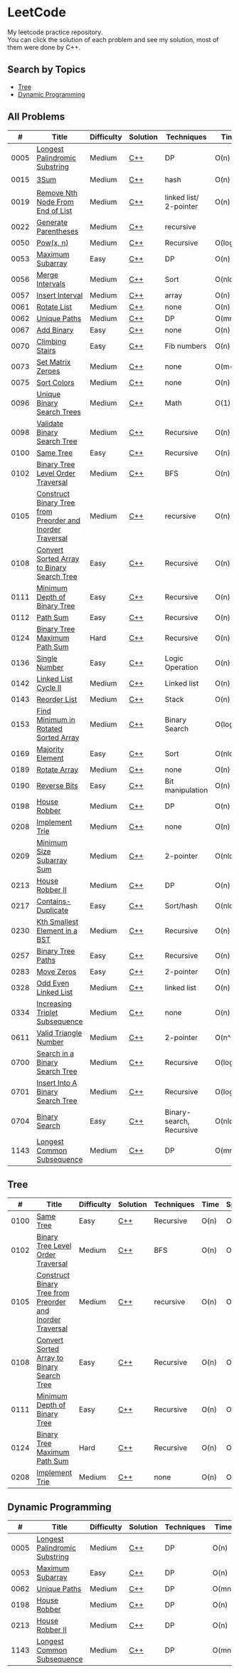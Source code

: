 # LeetCode
My leetcode practice repository. <br>
You can click the solution of each problem and see my solution, most of them were done by C++.<br>

## Search by Topics
- [Tree](#tree)
- [Dynamic Programming](#dynamic-programming)

## All Problems
|  #  | Title | Difficulty | Solution |  Techniques | Time | Space | Notes |
| --- | ----- | ---------- | -------- | ----------- | ---- | ----- | ----- |
| 0005 |[Longest Palindromic Substring](https://leetcode.com/problems/longest-palindromic-substring/)| Medium | [C++](/0005-Longest-Palindromic-Substring.cpp) | DP | O(n) | O(1) |
| 0015 | [3Sum](https://leetcode.com/problems/3sum/) | Medium | [C++](/0015-3Sum.cpp) | hash | O(n) | O(n) | ⭐ |
| 0019 | [Remove Nth Node From End of List](https://leetcode.com/problems/remove-nth-node-from-end-of-list/) | Medium | [C++](/0019-Remove-Nth-Node-From-End-of-List.cpp) | linked list/ 2-pointer | O(n) | O(1)|
| 0022 |[Generate Parentheses](https://leetcode.com/problems/generate-parentheses/) | Medium | [C++](/0022-Generate-Parentheses.cpp) | recursive | | |
| 0050 |[Pow(x, n)](https://leetcode.com/problems/powx-n/) | Medium | [C++](/0050-Pow(x,n).cpp) | Recursive | O(logn) | O(1) | |
| 0053 |[Maximum Subarray](https://leetcode.com/problems/maximum-subarray/) | Easy | [C++](/0053-Maximum-Subarray.cpp) | DP | O(n) | O(1) |
| 0056 |[Merge Intervals](https://leetcode.com/problems/merge-intervals/) | Medium | [C++](/0056-Merge-Intervals.cpp) | Sort | O(nlogn) | O(n) | |
| 0057 |[Insert Interval](https://leetcode.com/problems/insert-interval/) | Medium | [C++](/0057-Insert-Interval.cpp) | array | O(n) | O(1) | |
| 0061 |[Rotate List]() | Medium | [C++](/0061-Rotate-List.cpp) | none | O(n) | O(1) | |
| 0062 |[Unique Paths](https://leetcode.com/problems/unique-paths/) | Medium | [C++](/0062-Unique-Paths.cpp) | DP | O(mn) | O(n) | |
| 0067 |[Add Binary](https://leetcode.com/problems/add-binary/) | Easy| [C++](/0067-Add-Binary.cpp) | none | O(n)| O(1) | |
| 0070 | [Climbing Stairs](https://leetcode.com/problems/climbing-stairs/) | Easy | [C++](/0070-Climbing-Stairs.cpp) | Fib numbers | O(n) | O(1) | |
| 0073 | [Set Matrix Zeroes](https://leetcode.com/problems/set-matrix-zeroes/) | Medium | [C++](/0073-Set-Matrix-Zeroes.cpp) | none | O(m+n) | O(m+n) | |
| 0075 | [Sort Colors](https://leetcode.com/problems/sort-colors/) | Medium | [C++](/0075-Sort-Colors.cpp) | none | O(n) | O(1) |
| 0096 | [Unique Binary Search Trees](https://leetcode.com/problems/unique-binary-search-trees/) | Medium | [C++](/0096-Unique-Binary-Search-Trees.cpp) | Math | O(1) | O(1) |
| 0098 | [Validate Binary Search Tree](https://leetcode.com/problems/validate-binary-search-tree/) | Medium | [C++](/0098-Validate-Binary-Search-Tree.cpp) | Recursive | O(n) | O(1) | |
| 0100 | [Same Tree](https://leetcode.com/problems/same-tree/) | Easy | [C++](/0100-Same-Tree.cpp) | Recursive | O(n) | O(1) | |
| 0102 |[Binary Tree Level Order Traversal](https://leetcode.com/problems/binary-tree-level-order-traversal/) | Medium | [C++](/0102-Binary-Tree-Level-Order-Traversal.cpp) | BFS | O(n) | O(n) | |
| 0105| [Construct Binary Tree from Preorder and Inorder Traversal](https://leetcode.com/problems/construct-binary-tree-from-preorder-and-inorder-traversal/)| Medium| [C++](/0105-Construct-Binary-Tree-from-Preorder-and-Inorder-Traversal.cpp) | recursive| O(n) | O(1) | |
| 0108 | [Convert Sorted Array to Binary Search Tree](https://leetcode.com/problems/convert-sorted-array-to-binary-search-tree/) | Easy | [C++](/0108-Convert-Sorted-Array-to-Binary-Search-Tree.cpp) | Recursive | O(n) | O(1) | |
| 0111 |[Minimum Depth of Binary Tree](https://leetcode.com/problems/minimum-depth-of-binary-tree/)| Easy | [C++](/0111-Minimum-Depth-of-Binary-Tree.cpp) | Recursive | O(n) | O(n) |
| 0112 | [Path Sum](https://leetcode.com/problems/path-sum/) | Easy | [C++](/0112-Path-Sum.cpp) | Recursive | O(n) | O(1)| 
| 0124 | [Binary Tree Maximum Path Sum](https://leetcode.com/problems/binary-tree-maximum-path-sum/) | Hard | [C++](/0124-Binary-Tree-Maximum-Path-Sum.cpp) | Recursive | O(n) | O(1) | | 
| 0136 | [Single Number](https://leetcode.com/problems/single-number/)| Easy | [C++](/0136-Single-Number.cpp) | Logic Operation | O(n) | O(1) |
| 0142 | [Linked List Cycle II](https://leetcode.com/problems/linked-list-cycle-ii/)| Medium | [C++](/0142-Linked-List-Cycle-II.cpp) | Linked list| O(n) | O(1) |
| 0143 | [Reorder List](https://leetcode.com/problems/reorder-list/) | Medium | [C++](/0143-Reorder-List.cpp)| Stack | O(n) | O(n) | | 
| 0153 | [Find Minimum in Rotated Sorted Array](https://leetcode.com/problems/find-minimum-in-rotated-sorted-array/) | Medium | [C++](/0153-Find-Minimum-in-Rotated-Sorted-Array.cpp) | Binary Search | O(logn) | O(1) |
| 0169 | [Majority Element](https://leetcode.com/problems/majority-element/)| Easy | [C++](/0169-Majority-Element.cpp) | Sort | O(nlogn) | O(1) |
| 0189 | [Rotate Array](https://leetcode.com/problems/rotate-array/) | Medium | [C++](/0189-Rotate-Array.cpp) | none | O(n) | O(1) |
| 0190 | [Reverse Bits](https://leetcode.com/problems/reverse-bits/) | Easy | [C++](/0190-Reverse-Bits.cpp) | Bit manipulation | O(n) | O(1) | |
| 0198 | [House Robber](https://leetcode.com/problems/house-robber/) | Medium | [C++](/0198-House-Robber.cpp) | DP | O(n) | O(1) | |
| 0208 | [Implement Trie](https://leetcode.com/problems/implement-trie-prefix-tree/) | Medium | [C++](/0208-Implement-Trie.cpp) | none | O(n) | O(1) | ⭐ |
| 0209 | [Minimum Size Subarray Sum](https://leetcode.com/problems/minimum-size-subarray-sum/) | Medium | [C++](/0209-Minimum-Size-Subarray-Sum.cpp) | 2-pointer | O(nlogn) | O(n) | 
| 0213 | [House Robber II](https://leetcode.com/problems/house-robber-ii/) | Medium | [C++](/0213-House-Robber-II.cpp) | DP | O(n) | O(1) | ⭐ |
| 0217 | [Contains-Duplicate](https://leetcode.com/problems/contains-duplicate/) | Easy | [C++](/0217-Contains-Duplicate.cpp) | Sort/hash | O(nlogn) | O(1) |
| 0230 | [Kth Smallest Element in a BST](https://leetcode.com/problems/kth-smallest-element-in-a-bst/) | Medium | [C++](/0230-Kth-Smallest-Element-in-a-BST.cpp) | Recursive | O(n) | O(1) |
| 0257 | [Binary Tree Paths](https://leetcode.com/problems/binary-tree-paths/) | Easy | [C++](/0257-Binary-Tree-Paths.cpp) | Recursive | O(n) | O(n) | ⭐ |
| 0283 | [Move Zeros](https://leetcode.com/problems/move-zeroes/) | Easy | [C++](/0283-Move-Zeros.cpp) | 2-pointer | O(n) | O(1) | |
| 0328 | [Odd Even Linked List](https://leetcode.com/problems/odd-even-linked-list/) | Medium | [C++](/0328-Odd-Even-Linked-List.cpp) | linked list | O(n) | O(1) |
| 0334 | [Increasing Triplet Subsequence](https://leetcode.com/problems/increasing-triplet-subsequence/) | Medium | [C++](/0334-Increasing-Triplet-Subsequence.cpp) | none | O(n) | O(1) | |
| 0611 | [Valid Triangle Number](https://leetcode.com/problems/valid-triangle-number/) | Medium | [C++](/0611-Valid-Triangle-Number.cpp) | 2-pointer | O(n^2) | O(1) |
| 0700 | [Search in a Binary Search Tree](https://leetcode.com/problems/search-in-a-binary-search-tree/) | Medium | [C++](0700-Search-in-a-Binary-Search-Tree.cpp)| Recursive | O(logn) | O(1) |
| 0701 | [Insert Into A Binary Search Tree](https://leetcode.com/problems/insert-into-a-binary-search-tree/)| Medium | [C++]() | Recursive | O(logn) | O(1)| |
| 0704 | [Binary Search](https://leetcode.com/problems/binary-search/) | Easy | [C++](/0704-Binary-Search.cpp) | Binary-search, Recursive | O(nlogn) | O(1) | |
| 1143 | [Longest Common Subsequence](https://leetcode.com/problems/longest-common-subsequence/) | Medium | [C++](/1143-Longest-Common-Subsequence.cpp) | DP | O(mn) | O(mn) |


## Tree
|  #  | Title | Difficulty | Solution |  Techniques | Time | Space | Notes |
| --- | ----- | ---------- | -------- | ----------- | ---- | ----- | ----- |
| 0100 | [Same Tree](https://leetcode.com/problems/same-tree/) | Easy | [C++](/0100-Same-Tree.cpp) | Recursive | O(n) | O(1) | |
| 0102 |[Binary Tree Level Order Traversal](https://leetcode.com/problems/binary-tree-level-order-traversal/) | Medium | [C++](/0102-Binary-Tree-Level-Order-Traversal.cpp) | BFS | O(n) | O(n) | |
| 0105| [Construct Binary Tree from Preorder and Inorder Traversal](https://leetcode.com/problems/construct-binary-tree-from-preorder-and-inorder-traversal/)| Medium| [C++](/0105-Construct-Binary-Tree-from-Preorder-and-Inorder-Traversal.cpp) | recursive| O(n) | O(1) | |
| 0108 | [Convert Sorted Array to Binary Search Tree](https://leetcode.com/problems/convert-sorted-array-to-binary-search-tree/) | Easy | [C++](/0108-Convert-Sorted-Array-to-Binary-Search-Tree.cpp) | Recursive | O(n) | O(1) | |
| 0111 |[Minimum Depth of Binary Tree](https://leetcode.com/problems/minimum-depth-of-binary-tree/)| Easy | [C++](/0111-Minimum-Depth-of-Binary-Tree.cpp) | Recursive | O(n) | O(n) |
| 0124 | [Binary Tree Maximum Path Sum](https://leetcode.com/problems/binary-tree-maximum-path-sum/) | Hard | [C++](/0124-Binary-Tree-Maximum-Path-Sum.cpp) | Recursive | O(n) | O(1) | | 
| 0208 | [Implement Trie](https://leetcode.com/problems/implement-trie-prefix-tree/) | Medium | [C++](/0208-Implement-Trie.cpp) | none | O(n) | O(1) | ⭐ |

## Dynamic Programming
|  #  | Title | Difficulty | Solution |  Techniques | Time | Space | Notes |
| --- | ----- | ---------- | -------- | ----------- | ---- | ----- | ----- |
| 0005 |[Longest Palindromic Substring](https://leetcode.com/problems/longest-palindromic-substring/)| Medium | [C++](/0005-Longest-Palindromic-Substring.cpp) | DP | O(n) | O(1) |
| 0053 |[Maximum Subarray](https://leetcode.com/problems/maximum-subarray/) | Easy | [C++](/0053-Maximum-Subarray.cpp) | DP | O(n) | O(1) |
| 0062 |[Unique Paths](https://leetcode.com/problems/unique-paths/) | Medium | [C++](/0062-Unique-Paths.cpp) | DP | O(mn) | O(n) | |
| 0198 | [House Robber](https://leetcode.com/problems/house-robber/) | Medium | [C++](/0198-House-Robber.cpp) | DP | O(n) | O(1) | |
| 0213 | [House Robber II](https://leetcode.com/problems/house-robber-ii/) | Medium | [C++](/0213-House-Robber-II.cpp) | DP | O(n) | O(1) | ⭐ |
| 1143 | [Longest Common Subsequence](https://leetcode.com/problems/longest-common-subsequence/) | Medium | [C++](/1143-Longest-Common-Subsequence.cpp) | DP | O(mn) | O(mn) |
